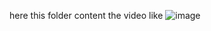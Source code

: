 here this folder content the video like 
![image](https://github.com/user-attachments/assets/3c841d8b-73ec-4c94-86ea-e2be5b04f35b)
